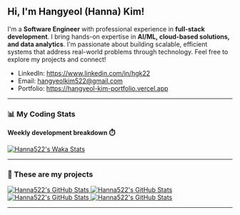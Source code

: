 ## Hi, I'm Hangyeol (Hanna) Kim!
<p>I'm a <b>Software Engineer</b> with professional experience in <b>full-stack development</b>. I bring hands-on expertise in <b>AI/ML, cloud-based solutions, and data analytics</b>. I'm passionate about building scalable, efficient systems that address real-world problems through technology. Feel free to explore my projects and connect!</p>

- LinkedIn: <a href="https://www.linkedin.com/in/hgk22">https://www.linkedin.com/in/hgk22</a>
- Email: <a href="mailto:hangyeolkim522@gmail.com">hangyeolkim522@gmail.com</a>
- Portfolio: <a href="https://hangyeol-kim-portfolio.vercel.app">https://hangyeol-kim-portfolio.vercel.app</a>

---

### 📊 My Coding Stats
  <p><b>Weekly development breakdown ⏱️</b></p>
  <a href="https://github.com/hanna522/github-readme-stats" target="_blank">
      <img src="https://github-readme-stats.vercel.app/api/wakatime?username=hanna522&theme=transparent&layout=compact" alt="Hanna522's Waka Stats">
  </a>

---

### 📂 These are my projects
<div>
  <a href="https://github.com/hanna522/github-readme-stats" target="_blank">
    <img src="https://github-readme-stats.vercel.app/api/pin/?username=hanna522&repo=openai-project&theme=transparent&layout=compact" alt="Hanna522's GitHub Stats">
  </a>
  <a href="https://github.com/hanna522/github-readme-stats" target="_blank">
    <img src="https://github-readme-stats.vercel.app/api/pin/?username=hanna522&repo=tea-shop-website&theme=transparent&layout=compact" alt="Hanna522's GitHub Stats">
  </a>
  <a href="https://github.com/hanna522/github-readme-stats" target="_blank">
    <img src="https://github-readme-stats.vercel.app/api/pin/?username=hanna522&repo=evolution-simulator&theme=transparent&layout=compact" alt="Hanna522's GitHub Stats">
  </a>
  <a href="https://github.com/hanna522/github-readme-stats" target="_blank">
    <img src="https://github-readme-stats.vercel.app/api/pin/?username=hanna522&repo=digital-marketing&theme=transparent&layout=compact" alt="Hanna522's GitHub Stats">
  </a>
</div>

---


